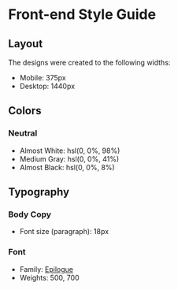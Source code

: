 # Front-end Style Guide

## Layout

The designs were created to the following widths:

- Mobile: 375px
- Desktop: 1440px

## Colors

### **Neutral**

- Almost White: hsl(0, 0%, 98%)
- Medium Gray: hsl(0, 0%, 41%)
- Almost Black: hsl(0, 0%, 8%)

## Typography

### Body Copy

- Font size (paragraph): 18px

### Font

- Family: [Epilogue](https://fonts.google.com/specimen/Epilogue)
- Weights: 500, 700

